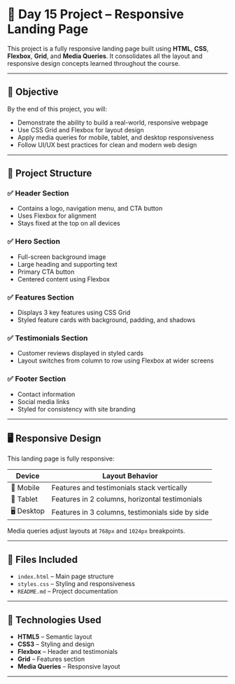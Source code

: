 # 📱 Day 15 Project – Responsive Landing Page

This project is a fully responsive landing page built using **HTML**, **CSS**, **Flexbox**, **Grid**, and **Media Queries**. It consolidates all the layout and responsive design concepts learned throughout the course.

---

## 🎯 Objective

By the end of this project, you will:

- Demonstrate the ability to build a real-world, responsive webpage
- Use CSS Grid and Flexbox for layout design
- Apply media queries for mobile, tablet, and desktop responsiveness
- Follow UI/UX best practices for clean and modern web design

---

## 🧱 Project Structure

### ✅ Header Section
- Contains a logo, navigation menu, and CTA button
- Uses Flexbox for alignment
- Stays fixed at the top on all devices

### ✅ Hero Section
- Full-screen background image
- Large heading and supporting text
- Primary CTA button
- Centered content using Flexbox

### ✅ Features Section
- Displays 3 key features using CSS Grid
- Styled feature cards with background, padding, and shadows

### ✅ Testimonials Section
- Customer reviews displayed in styled cards
- Layout switches from column to row using Flexbox at wider screens

### ✅ Footer Section
- Contact information
- Social media links
- Styled for consistency with site branding

---

## 🖥 Responsive Design

This landing page is fully responsive:

| Device       | Layout Behavior                       |
|--------------|----------------------------------------|
| 📱 Mobile     | Features and testimonials stack vertically |
| 📱 Tablet     | Features in 2 columns, horizontal testimonials |
| 🖥 Desktop    | Features in 3 columns, testimonials side by side |

Media queries adjust layouts at `768px` and `1024px` breakpoints.

---

## 💾 Files Included

- `index.html` – Main page structure
- `styles.css` – Styling and responsiveness
- `README.md` – Project documentation

---

## 🔧 Technologies Used

- **HTML5** – Semantic layout
- **CSS3** – Styling and design
- **Flexbox** – Header and testimonials
- **Grid** – Features section
- **Media Queries** – Responsive layout

---


